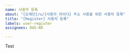 ```yaml
---
name: 사용자 등록
about: "{도메인}/u/{사용자_아이디} 주소 사용을 위한 사용자 등록"
title: "[Register] 사용자 등록"
labels: user-register
assignees: OUS-KR

---
```


Test
